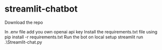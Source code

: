 # streamlit-chatbot

Download the repo

In .env file add you own openai api key
Install the requirements.txt file using 
  pip install -r requirements.txt
Run the bot on local setup
  streamlit run .\Streamlit-chat.py
